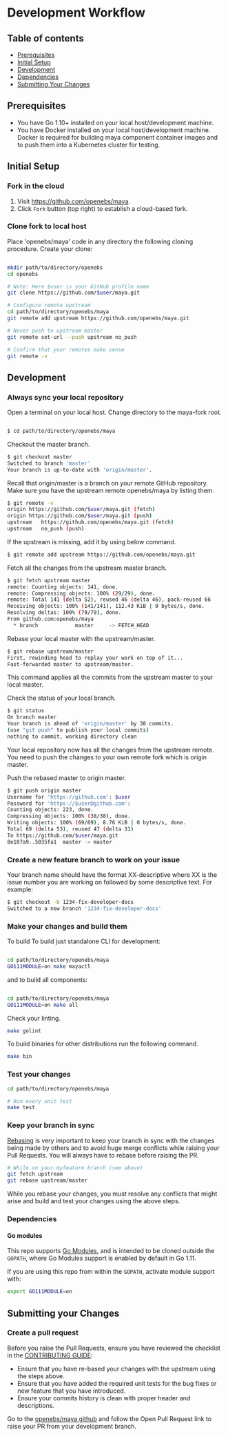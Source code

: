 # Development Workflow

## Table of contents

- [Prerequisites](#prerequisites)
- [Initial Setup](#initial-setup)
- [Development](#development)
- [Dependencies](#dependencies)
- [Submitting Your Changes](#submitting-your-changes)

## Prerequisites

* You have Go 1.10+ installed on your local host/development machine.
* You have Docker installed on your local host/development machine. Docker is required for building maya component container images and to push them into a Kubernetes cluster for testing.

## Initial Setup

### Fork in the cloud

1. Visit https://github.com/openebs/maya.
2. Click `Fork` button (top right) to establish a cloud-based fork.

### Clone fork to local host

Place 'openebs/maya' code in any directory the following cloning procedure.
Create your clone:

```sh

mkdir path/to/directory/openebs
cd openebs

# Note: Here $user is your GitHub profile name
git clone https://github.com/$user/maya.git

# Configure remote upstream
cd path/to/directory/openebs/maya
git remote add upstream https://github.com/openebs/maya.git

# Never push to upstream master
git remote set-url --push upstream no_push

# Confirm that your remotes make sense
git remote -v
```

## Development

### Always sync your local repository

Open a terminal on your local host. Change directory to the maya-fork root.

```sh

$ cd path/to/directory/openebs/maya
```

 Checkout the master branch.

 ```sh
 $ git checkout master
 Switched to branch 'master'
 Your branch is up-to-date with 'origin/master'.
 ```

 Recall that origin/master is a branch on your remote GitHub repository.
 Make sure you have the upstream remote openebs/maya by listing them.

 ```sh
 $ git remote -v
 origin	https://github.com/$user/maya.git (fetch)
 origin	https://github.com/$user/maya.git (push)
 upstream	https://github.com/openebs/maya.git (fetch)
 upstream	no_push (push)
 ```

 If the upstream is missing, add it by using below command.

 ```sh
 $ git remote add upstream https://github.com/openebs/maya.git
 ```

 Fetch all the changes from the upstream master branch.

 ```sh
 $ git fetch upstream master
 remote: Counting objects: 141, done.
 remote: Compressing objects: 100% (29/29), done.
 remote: Total 141 (delta 52), reused 46 (delta 46), pack-reused 66
 Receiving objects: 100% (141/141), 112.43 KiB | 0 bytes/s, done.
 Resolving deltas: 100% (79/79), done.
 From github.com:openebs/maya
   * branch            master     -> FETCH_HEAD
 ```

 Rebase your local master with the upstream/master.

 ```sh
 $ git rebase upstream/master
 First, rewinding head to replay your work on top of it...
 Fast-forwarded master to upstream/master.
 ```

 This command applies all the commits from the upstream master to your local master.

 Check the status of your local branch.

 ```sh
 $ git status
 On branch master
 Your branch is ahead of 'origin/master' by 38 commits.
 (use "git push" to publish your local commits)
 nothing to commit, working directory clean
 ```

 Your local repository now has all the changes from the upstream remote. You need to push the changes to your own remote fork which is origin master.

 Push the rebased master to origin master.

 ```sh
 $ git push origin master
 Username for 'https://github.com': $user
 Password for 'https://$user@github.com':
 Counting objects: 223, done.
 Compressing objects: 100% (38/38), done.
 Writing objects: 100% (69/69), 8.76 KiB | 0 bytes/s, done.
 Total 69 (delta 53), reused 47 (delta 31)
 To https://github.com/$user/maya.git
 8e107a9..5035fa1  master -> master
 ```

### Create a new feature branch to work on your issue

 Your branch name should have the format XX-descriptive where XX is the issue number you are working on followed by some descriptive text. For example:

 ```sh
 $ git checkout -b 1234-fix-developer-docs
 Switched to a new branch '1234-fix-developer-docs'
 ```

### Make your changes and build them

To build
To build just standalone CLI for development:

 ```sh

 cd path/to/directory/openebs/maya
 GO111MODULE=on make mayactl
 ```

and to build all components:

```sh

cd path/to/directory/openebs/maya
GO111MODULE=on make all
 ```

Check your linting.

 ```sh
 make golint
 ```

To build binaries for other distributions run the following command.

 ```sh
 make bin
 ```

### Test your changes

 ```sh
 cd path/to/directory/openebs/maya

 # Run every unit test
 make test
 ```

### Keep your branch in sync

[Rebasing](https://git-scm.com/docs/git-rebase) is very important to keep your branch in sync with the changes being made by others and to avoid huge merge conflicts while raising your Pull Requests. You will always have to rebase before raising the PR.

```sh
# While on your myfeature branch (see above)
git fetch upstream
git rebase upstream/master
```

While you rebase your changes, you must resolve any conflicts that might arise and build and test your changes using the above steps.

### Dependencies

#### Go modules

This repo supports [Go Modules](https://github.com/golang/go/wiki/Modules), and
is intended to be cloned outside the `GOPATH`, where Go Modules support is
enabled by default in Go 1.11.

If you are using this repo from within the `GOPATH`, activate module support
with:

```bash
export GO111MODULE=on
```

## Submitting your Changes

### Create a pull request

Before you raise the Pull Requests, ensure you have reviewed the checklist in the [CONTRIBUTING GUIDE](../CONTRIBUTING.md):

- Ensure that you have re-based your changes with the upstream using the steps above.
- Ensure that you have added the required unit tests for the bug fixes or new feature that you have introduced.
- Ensure your commits history is clean with proper header and descriptions.

Go to the [openebs/maya github](https://github.com/openebs/maya) and follow the Open Pull Request link to raise your PR from your development branch.
